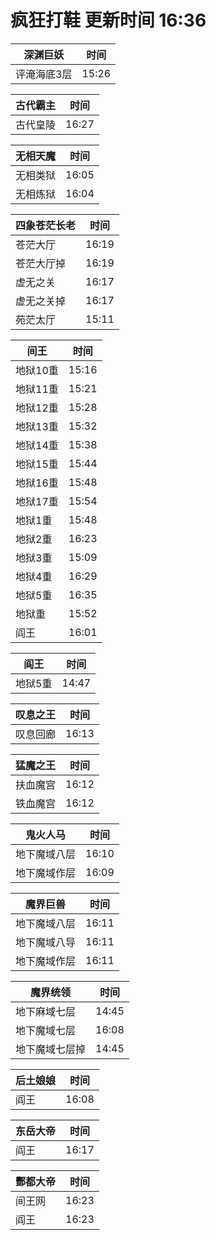 # 疯狂打鞋 更新时间 16:36

| 深渊巨妖   | 时间    |
|--------|-------|
| 评淹海底3层 | 15:26 |

| 古代霸主   | 时间    |
|--------|-------|
| 古代皇陵 | 16:27 |

| 无相天魔   | 时间    |
|--------|-------|
| 无相类狱 | 16:05 |
| 无相炼狱 | 16:04 |

| 四象苍茫长老   | 时间    |
|--------|-------|
| 苍茫大厅 | 16:19 |
| 苍茫大厅掉 | 16:19 |
| 虚无之关 | 16:17 |
| 虚无之关掉 | 16:17 |
| 苑茫太厅 | 15:11 |

| 间王   | 时间    |
|--------|-------|
| 地狱10重 | 15:16 |
| 地狱11重 | 15:21 |
| 地狱12重 | 15:28 |
| 地狱13重 | 15:32 |
| 地狱14重 | 15:38 |
| 地狱15重 | 15:44 |
| 地狱16重 | 15:48 |
| 地狱17重 | 15:54 |
| 地狱1重 | 15:48 |
| 地狱2重 | 16:23 |
| 地狱3重 | 15:09 |
| 地狱4重 | 16:29 |
| 地狱5重 | 16:35 |
| 地狱重 | 15:52 |
| 阎王 | 16:01 |

| 阎王   | 时间    |
|--------|-------|
| 地狱5重 | 14:47 |

| 叹息之王   | 时间    |
|--------|-------|
| 叹息回廊 | 16:13 |

| 猛魔之王   | 时间    |
|--------|-------|
| 扶血魔宫 | 16:12 |
| 铁血魔宫 | 16:12 |

| 鬼火人马   | 时间    |
|--------|-------|
| 地下魔域八层 | 16:10 |
| 地下魔域作层 | 16:09 |

| 魔界巨兽   | 时间    |
|--------|-------|
| 地下魔域八层 | 16:11 |
| 地下魔域八导 | 16:11 |
| 地下魔域作层 | 16:11 |

| 魔界统领   | 时间    |
|--------|-------|
| 地下麻域七层 | 14:45 |
| 地下魔域七层 | 16:08 |
| 地下魔域七层掉 | 14:45 |

| 后土娘娘   | 时间    |
|--------|-------|
| 阎王 | 16:08 |

| 东岳大帝   | 时间    |
|--------|-------|
| 阎王 | 16:17 |

| 酆都大帝   | 时间    |
|--------|-------|
| 间王网 | 16:23 |
| 阎王 | 16:23 |